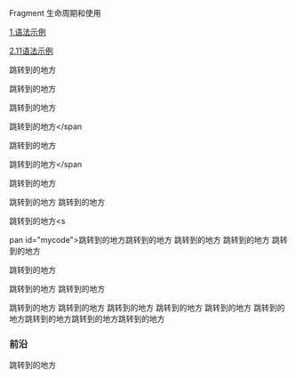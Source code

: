 Fragment 生命周期和使用

[1.语法示例](#前沿)

[2.11语法示例](#2)




<span id="mycode">跳转到的地方</span>

<span id="mycode">跳转到的地方</span>

<span id="mycode">跳转到的地方</span>

<span id="mycode">跳转到的地方</span
  

<span id="mycode">跳转到的地方</span>

<span id="mycode">跳转到的地方</span
  

<span id="mycode">跳转到的地方</span>




<span id="mycode">跳转到的地方</span>
<span id="mycode">跳转到的地方</span>

<span id="mycode">跳转到的地方</span><s

pan id="mycode">跳转到的地方</span><span id="m
ycode">跳转到的地方</span>
<span id="mycode">跳转到的地方</span>
<span id="mycode">跳转到的地方</span>
<span id="mycode">跳转到的地方</span>


<span id="mycode">跳转到的地方</span>

<span id="mycode">跳转到的地方</span>
<span id="mycode">跳转到的地方</span>

<span id="mycode">跳转到的地方</span>
<span id="mycode">跳转到的地方</span>
<span id="mycode">跳转到的地方</span>
<span id="mycode">跳转到的地方</span>
<span id="mycode">跳转到的地方</span>
<span id="mycode">跳转到的地方</span><span id="mycode">跳转到的地方</span><span id="mycode">跳转到的地方</span><span id="mycode">跳转到的地方</span>








### 前沿
<span id="mycode">跳转到的地方</span>
